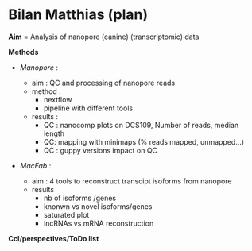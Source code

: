 # Bilan Matthias (plan)

**Aim** = Analysis of nanopore (canine) (transcriptomic) data

**Methods**
  - *Manopore* : 
      - aim : QC and processing of nanopore reads  
      - method : 
        - nextflow
        - pipeline with different tools
      - results : 
        - QC : nanocomp plots on DCS109, Number of reads, median length
        - QC: mapping with minimaps (% reads mapped, unmapped...)
        - QC : guppy versions impact on QC
        
  - *MacFab* : 
    - aim : 4 tools to reconstruct transcipt isoforms from nanopore
    - results 
      - nb of isoforms /genes 
      - knonwn vs novel isoforms/genes
      - saturated plot
      - lncRNAs vs mRNA reconstruction
      
**Ccl/perspectives/ToDo list**
      
    
